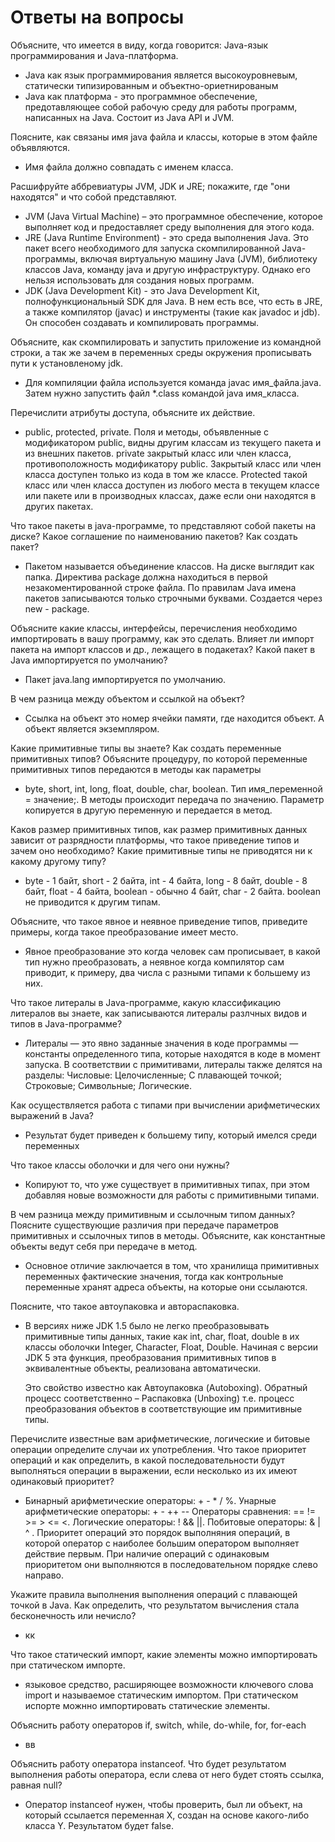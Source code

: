 # Ответы на вопросы

 Объясните, что имеется в виду, когда говорится: Java-язык  программирования и Java-платформа.
 - Javа как язык программирования является высокоуровневым, статически типизированным и объектно-ориетнированым 
 - Java как платформа - это программное обеспечение, предотавляющее собой рабочую среду для работы программ, написанных на Java. Состоит из Java API и JVM.

 Поясните, как связаны имя java файла и классы, которые в этом файле объявляются.
 - Имя файла должно совпадать с именем класса.
 
 Расшифруйте аббревиатуры JVM, JDK и JRE; покажите, где "они находятся" и что собой представляют.
 - JVM (Java Virtual Machine) – это программное обеспечение, которое выполняет код и предоставляет среду выполнения для этого кода.
 - JRE (Java Runtime Environment) - это среда выполнения Java. Это пакет всего необходимого для запуска скомпилированной Java-программы, включая виртуальную машину
  Java (JVM), библиотеку классов Java, команду java и другую инфраструктуру. Однако его нельзя использовать для создания новых программ.
 - JDK (Java Development Kit) - это Java Development Kit, полнофункциональный SDK для Java. В нем есть все, что есть в JRE, а также компилятор (javac) и инструменты
  (такие как javadoc и jdb). Он способен создавать и компилировать программы.
  
  Объясните, как скомпилировать и запустить приложение из командной строки, а так же зачем в
  переменных среды окружения прописывать пути к установленому jdk.
  - Для компиляции файла используется команда javac имя_файла.java. Затем нужно запустить файл *.class
  командой java имя_класса.
  
  Перечислити атрибуты доступа, объясните их действие.
  - public, protected, private. Поля и методы, объявленные с модификатором public, видны другим классам из текущего пакета и из внешних пакетов.
   private закрытый класс или член класса, противоположность модификатору public. Закрытый
   класс или член класса доступен только из кода в том же классе. Protected  такой класс или член класса доступен из любого места в текущем
   классе или пакете или в производных классах, даже если они находятся в других пакетах.
   
   Что такое пакеты в java-программе, то представляют собой пакеты на диске? Какое соглашение по
   наименованию пакетов? Как создать пакет?
   - Пакетом называется объединение классов. На диске выглядит как папка. Директива package должна находиться в первой незакоментированной
    строке файла. По правилам Java имена пакетов записываются только строчными буквами. Создается 
    через new - package.
    
   Объясните какие классы, интерфейсы, перечисления необходимо импортировать в вашу программу, 
   как это сделать. Влияет ли импорт пакета на импорт классов и др., лежащего в подакетах? Какой
   пакет в Java импортируется по умолчанию?
   - Пакет java.lang импортируется по умолчанию.
  
   В чем разница между объектом и ссылкой на объект?
   - Ссылка на объект это номер ячейки памяти, где находится объект. А объект является экземпляром.
   
   Какие примитивные типы вы знаете? Как создать переменные примитивных типов? Объясните процедуру,
   по которой переменные примитивных типов передаются в методы как параметры
   - byte, short, int, long, float, double, char, boolean. Тип имя_переменной = значение;. В методы
   происходит передача по значению. Параметр копируется в другую переменную и передается в метод.
           
Каков размер примитивных типов, как размер примитивных данных зависит от разрядности платформы,
что такое приведение типов и зачем оно необходимо? Какие примитивные типы не приводятся ни к какому
другому типу?
- byte - 1 байт, short - 2 байта, int - 4 байта, long - 8 байт, double - 8 байт, float - 4 байта,
boolean - обычно 4 байт, char - 2 байта. boolean не приводится к другим типам. 

Объясните, что такое явное и неявное приведение типов, приведите примеры, когда такое преобразование
имеет место. 
 - Явное преобразование это когда человек сам прописывает, в какой тип нужно преобразовать, а неявное 
 когда компилятор сам приводит, к примеру, два числа с разными типами к большему из них.
 
 Что такое литералы в Java-программе, какую классификацию литералов вы знаете, как записываются
 литералы разлчных видов и типов в Java-программе? 
 - Литералы — это явно заданные значения в коде программы — константы определенного типа,
 которые находятся в коде в момент запуска. В соответствии с примитивами, литералы также делятся на разделы:
 Числовые: Целочисленные; С плавающей точкой; Строковые; Символьные; Логические.
 
 Как осуществляется работа с типами при вычислении арифметических выражений в Java?
 - Результат будет приведен к большему типу, который имелся среди переменных
 
 Что такое классы оболочки и для чего они нужны?
 - Копируют то, что уже существует в примитивных типах, при этом добавляя новые возможности 
 для работы с примитивными типами.
 
 В чем разница между примитивным и ссылочным типом данных? Поясните существующие различия при
 передаче параметров примитивных и ссылочных типов в методы. Объясните, как константные объекты
 ведут себя при передаче в метод.
 - Основное отличие заключается в том, что хранилища примитивных переменных фактические 
 значения, тогда как контрольные переменные хранят адреса объекты, на которые они ссылаются.
 
 Поясните, что такое автоупаковка и автораспаковка.
 - В версиях ниже JDK 1.5 было не легко преобразовывать примитивные типы данных, такие как int,
  char, float, double в их классы оболочки Integer, Character, Float, Double. Начиная с версии
   JDK 5 эта функция, преобразования примитивных типов в эквивалентные объекты, реализована
    автоматически.
   
   Это свойство известно как Автоупаковка (Autoboxing). Обратный процесс соответственно – 
   Распаковка (Unboxing) т.е. процесс преобразования объектов в соответствующие им 
   примитивные типы.
  
 Перечислите известные вам арифметические, логические и битовые операции определите случаи
 их употребления. Что такое приоритет операций и как определить, в какой последовательности 
 будут выполняться операции в выражении, если несколько из их имеют одинаковый приоритет?
 - Бинарный арифметические операторы: + - * \/ %. Унарные арифметические операторы: + - ++ --
 Операторы сравнения: == != >= > <= <. Логические операторы: ! && ||. Побитовые операторы: 
 & | ^ . Приоритет операций это порядок выполняния операций, в которой оператор с наиболее
 большим оператором выполняет действие первым. При наличие операций с одинаковым приоритетом 
 они выполняются в последовательном порядке слево направо.
 
 Укажите правила выполнения выполнения операций с плавающей точкой в Java. Как определить, что
 результатом вычисления стала бесконечность или нечисло? 
 -  кк
 
 Что такое статический импорт, какие элементы можно импортировать при статическом импорте.
 - языковое средство, расширяющее возможности ключевого сло­ва import и 
 называемое статическим импортом. При статическом испорте можнно импортировать статические 
 элементы. 
 
 Объяснить работу операторов if, switch, while, do-while, for, for-each
 - вв
 
Объяснить работу оператора instanceof. Что будет результатом выполнения работы оператора, если
слева от него будет стоять ссылка, равная null?
- Оператор instanceof нужен, чтобы проверить, был ли объект, на который ссылается переменная
 X, создан на основе какого-либо класса Y. Результатом будет false.

  
  